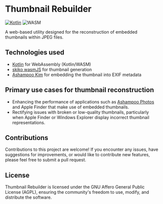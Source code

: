 # Thumbnail Rebuilder

[![Kotlin](https://img.shields.io/badge/kotlin-2.0.20-blue.svg?logo=kotlin)](httpw://kotlinlang.org)
![WASM](https://img.shields.io/badge/-WASM-gray.svg?style=flat)

A web-based utility designed for the reconstruction of embedded thumbnails within JPEG files.

## Technologies used

* [Kotlin](https://kotlinlang.org/) for WebAssembly (Kotlin/WASM)
* [skiko wasmJS](https://github.com/JetBrains/skiko) for thumbnail generation
* [Ashampoo Kim](https://github.com/ashampoo/kim) for embedding the thumbnail into EXIF metadata

## Primary use cases for thumbnail reconstruction

* Enhancing the performance of applications such as  [Ashampoo Photos](https://ashampoo.com/photos) and Apple Finder that make use of embedded thumbnails.
* Rectifying issues with broken or low-quality thumbnails, particularly when Apple Finder or Windows Explorer display incorrect thumbnail representations.

## Contributions

Contributions to this project are welcome! If you encounter any issues,
have suggestions for improvements, or would like to contribute new features,
please feel free to submit a pull request.

## License

Thumbnail Rebuilder is licensed under the GNU Affero General Public License (AGPL),
ensuring the community's freedom to use, modify, and distribute the software.
